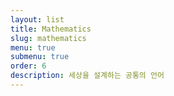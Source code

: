 ```yaml
---
layout: list
title: Mathematics
slug: mathematics
menu: true
submenu: true
order: 6
description: 세상을 설계하는 공통의 언어
---
```

